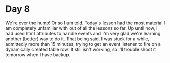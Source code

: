 # Day 8

We're over the hump! Or so I am told. Today's lesson had the most material I am completely unfamiliar with out of all the lessons so far. Up until now, I had used html attributes to handle events and I'm very glad we're learning another (better) way to do it. That being said, I was stuck for a while, admittedly more than 15 minutes, trying to get an event listener to fire on a dynamically created table row. It still isn't working, so I'll trouble shoot it tomorrow when I have backup.
